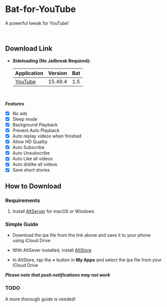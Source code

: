 # Bat-for-YouTube
A powerful tweak for YouTube!


&nbsp;

## Download Link

* **Sideloading (No Jailbreak Required):** 
   
    | Application | Version | Bat |
    | --- | --- | --- |
    | [YouTube](https://mega.nz/file/ZNAlGYjC#M_sk0mkIghjzWwBwaSOhBZTIhxeY3wuf_dArOFt2ctI) | 15.49.4 | 1.5 |

        
&nbsp;

***Features***

- [x] No ads
- [x] Sleep mode
- [x] Background Playback
- [x] Prevent Auto Playback
- [x] Auto replay videos when finished
- [x] Allow HD Quality
- [x] Auto Subscribe
- [x] Auto Unsubscribe 
- [x] Auto Like all videos
- [x] Auto dislike all videos
- [x] Save short stories

## How to Download

### Requirements

1. Install [AltServer](https://altstore.io/) for macOS or Windows 

### Simple Guide

* Download the ipa file from the link above and save it to your phone using iCloud Drive 

* With AltSever installed, install [AltStore](https://altstore.io/faq/)  

* In AltStore, tap the **+** button in **My Apps** and select the ipa file from your iCloud Drive 


***Please note that push notifications may not work***


### TODO 
A more thorough guide is needed!  
